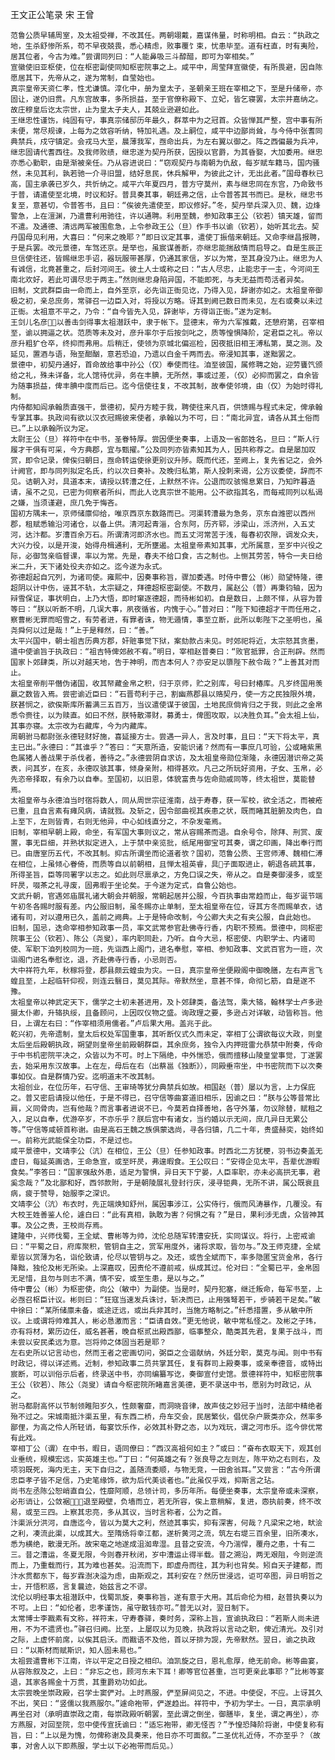 王文正公笔录 宋 王曾

    范鲁公质早辅周室，及太祖受禅，不改其任。两朝翊戴，嘉谋伟量，时称明相。自云：“执政之地，生杀舒惨所系，苟不早夜兢畏，悉心精虑，败事覆饣束，忧患毕至。道有枉直，时有夷险，居其位者，今古为难。”尝谓同列曰：“人能鼻吸三斗醇醋，即可为宰相矣。”
    宣徽使旧亚枢使，位在枢密副使同知枢密院事之上。咸平中，周莹拜宣徽使，有所畏避，因自陈愿居其下，先帝从之，遂为常制，自莹始也。
    真宗皇帝天资仁孝，性尤谦慎。淳化中，册为皇太子，圣朝亲王班在宰相之下，至是升储帝，亦固让，遂仍旧贯。凡东宫故事，多所损益，至于官僚称殿下、立妃，皆乞寝罢，太宗并嘉纳之。故庄穆皇后讫太宗世，止为皇太子夫人，其兢业逊避如此。
    王继忠性谨饬，纯固有守，事真宗储邸历年最久，群萃中为之冠首。众皆惮其严整，宫中事有所未便，常尽规谏，上每为之敛容听纳，特加礼遇。及上嗣位，咸平中边鄙尚耸，与今侍中张耆同典禁兵，戍守镇定。会戎马大至，晨薄我军，亟命出兵，为左右翼以御之。阵之西偏最为兵冲，继忠固请代耆西往。及我师败绩，继忠遂为契丹所获，因授以官爵，为其昏娶，大加委用。继忠亦悉心勤职，由是渐被亲任。乃从容进说曰：“窃观契丹与南朝为仇敌，每岁赋车籍马，国内骚然，未见其利，孰若驰一介寻旧盟，结好息民，休兵解甲，为彼此之计，无出此者。”国母春秋已高，国主承袭已岁久，共忻纳之。咸平六年夏四月，普方守莫州，素与继忠同在东宫，乃命致书于普，请遣使至北境，时议和好。普具奏其事，朝廷弗之信，止令普答其书而已。是秋，继忠书复至，意甚切，令普答书，且曰：“俟彼先遣使至，即议修好。”冬，契丹举兵深入贝、魏，边烽警急，上在澶渊，乃遣曹利用驰往，许以通聘。利用至魏，参知政事王公（钦若）镇天雄，留而不遣。及通德、清远两军被围愈急，上令参政王公（旦）作手书以谕（钦若），始听其北去。契丹国母见利用，大喜曰：“何来之晚耶？”即日议定其事，遣使丁振偕来朝廷。又命李继昌报聘，于是兵罢。改元景德，车驾还京。是举也，虽宸谋善断，亦继忠能揣敌情而启导之。自是生辰正旦信使往还，皆赐继忠手诏，器玩服带甚厚，仍通其家信，岁以为常，至其身没乃止。继忠为人有诚信，北竟甚重之，后封河间王。彼土人士或称之曰：“古人尽忠，止能忠于一主，今河间王南北欢好，若此可谓尽忠于两主。”然则继忠身陷异国，不能即死，与夫无益而苟活者异矣。
    旧制，文武群臣由一命而上，自外至京，必先诣正衙见讫，乃得入见，辞谢亦如之。太祖皇帝御极之初，亲总庶务，常驿召一边臣入对，将授以方略。讶其到阙已数日而未见，左右或奏以未过正衙。太祖意不平之，乃令：“自今皆先入见，辞谢毕，方得诣正衙。”遂为定制。
    王剑儿名彦，以善击剑得事太祖潜跃中，隶于帐下。显德末，帝为六军推戴，还憩府第，召宰相至，谕以拥逼之状。范质等未及对，彦升率尔于后按剑叱之，质等惶惧降阶，定君臣之礼。帝以彦升粗犷仓卒，终抑而弗用。后稍迁，使领为京城北偏巡检，因夜抵旧相王溥私第，莫之测。及延见，置酒与语，殆至酣酗，意若恐迫，乃遗以白金千两而去。帝浸知其事，遂黜罢之。
    景德中，初契丹通好，首命故给事中孙公（仅）奉使而往。洎至彼国，属修聘之始，迎劳饔饩颁给之礼，殊未详备，北人馆待优异，务在丰腆，无所然，事或过差，（仅）必抑而罢之，自余皆为随事损益，俾丰腆中度而后已。迄今信使往复，不改其制，故奉使邻境，由（仅）为始时得礼制。
    内侍都知阎承翰质直强干，景德初，契丹方睦于我，聘使往来凡百，供馈赐与程式未定，俾承翰专掌其事。执政间有欲以汉衣冠赐彼来使者，承翰以为不可，曰：“南北异宜，请各从其土俗而已。”上以承翰所议为定。
    太尉王公（旦）祥符中在中书，圣眷特厚。尝因便坐奏事，上语及一省郎姓名，旦曰：“斯人行履才干俱有可采，今方典郡，宜与甄擢。”公及同列亦皆素知其为人，因共称荐之。自是屡加叹赏，即令记录，俾俟归朝日，亟命转运使徐更别议升陟。既而代还，至阙上，复先省记之，会外计阙官，即与同列拟定名氏，约以次日奏补。及晚归私第，斯人投刺来谒，公方议委使，辞而不见。诘朝入对，具道本末，请授以转漕之任，上默然不许。公退而叹骇惕息累日，乃知昨暮造请，虽不之见，已密为伺察者所纠，而此人讫真宗世不能用。公不欲指其名，而每戒同列以私谒之嫌，当须谨避，庶几免于悔吝。
    国初方隅未一，京师储廪仰给，唯京西京东数路而已。河渠转漕最为急务，京东自潍密以西州郡，租赋悉输沿河诸仓，以备上供。清河起青淄，合东阿，历齐郓，涉梁山，泺济州，入五丈河，达汴都。岁漕百余万石。所谓清河即济水也。而五丈河常苦于浅，每春初农隙，调发众夫，大兴力役，以是开浚，始得舟楫通利，无所壅遏。太祖皇帝素知其事，尤所属意，至岁中兴役之际，必御驾亲临督课，率以为常。先是，春夫不给口食，古之制也。上恻其劳苦，特令一夫日给米二升，天下诸处役夫亦如之。迄今遂为永式。
    弥德超起自冗列，为诸司使。雍熙中，因奏事称旨，骤加委遇。时侍中曹公（彬）勋望特隆，德超阴以计中伤，诬其不轨，太宗疑之，拜德超枢密副使。不数月，属赵公（普）再秉钧轴，因为辩雪保证，事状明白，上乃大悟，即时窜逐德超，而待彬如初。自是数日，上颇不怿，从容为普等曰：“朕以听断不明，几误大事，夙夜循省，内愧于心。”普对曰：“陛下知德超才干而任用之，察曹彬无罪而昭雪之，有劳者进，有罪者诛，物无遁情，事至立断，此所以彰陛下之圣明也，虽尧舜何以过是哉！”上于是释然，曰：“善。”
    太平兴国中，朝士祖吉历典方郡，奸赃事觉下狱，案劾款占未见。时郊祀将近，太宗怒其贪墨，遣中使谕旨于执政曰：“祖吉特俾郊赦不宥。”明日，宰相赵普奏曰：“败官抵罪，合正刑辟。然而国家卜郊肆类，所以对越天地，告于神明，而吉本何人？亦安足以隳陛下赦令哉？”上善其对而止。
    太祖皇帝削平僭伪诸国，收其帑藏金帛之积，归于京师，贮之别库，号曰封椿库。凡岁终国用羡嬴之数皆入焉。尝密谕近臣曰：“石晋苟利于己，割幽燕郡县以赂契丹，使一方之民独限外境，朕甚悯之，欲俟斯库所蓄满三五百万，当议遣使谋于彼国，土地民庶倘肯归之于我，则此之金帛悉令赍往，以为赎直。如曰不然，朕特散滞财，募勇士，俾图攻取，以决胜负耳。”会太祖上仙，其事亦寝。太宗改为右藏库，今为内藏库。
    周朝驸马都尉张永德轻财好施，喜延接方士。尝遇一异人，言及时事，且曰：“天下将太平，真主已出。”永德曰：“其谁乎？”答曰：“天意所造，安能识诸？然而有一事庶几可验，公或睹紫黑色属猪人善战果于杀伐者，善待之。”永德尝阴自求访，及太祖皇帝勋位渐隆，永德因潜识帝之英表，问其岁，在亥，永德叹骇其事，倾身亲附，相得甚欢。凡己之所玩好资用，子女、玉帛，必先恣帝择取，有余乃以自奉。至国初，以旧恩，体貌富贵与佐命勋戚同等，终太祖世，莫能替焉。
    太祖皇帝与永德洎当时宿将数人，同从周世宗征淮南，战于寿春，获一军校，欲全活之，而被疮已重，且自言素有瘫风病，请就戮。及斩之，因令部曲视其疾患之状，既而睹其脏腑及肉色，自上至下，左则皆青，右则无他异，中心如线直分之，不杂发毫焉。
    旧制，宰相早朝上殿，命坐，有军国大事则议之，常从容赐茶而退。自余号令，除拜、刑赏、废置，事无巨细，并熟状拟定进入，上于禁中亲览批，纸尾用御宝可其奏，谓之印画，降出奉行而已。由唐室历五代，不改其制。抑古所谓坐而论道者欤？国初，范鲁公质、王宫师溥、魏相仁溥在相位，上虽倾心眷倚，而质等自以前朝相，且惮太祖英睿，具子面取进止，朝退各疏其事，所得圣旨，臣等同署字以志之。如此则尽禀承之，方免口误之失，帝从之。自是奏御浸多，或至旰昃，啜茶之礼寻废，固弗暇于坐论矣。于今遂为定式，自鲁公始也。
    文武升朝，官遇郊庙展礼诸大朝会并朝服，常朝起居并公服，今百执事由常趋而止，每岁诞节端午初冬各赐时服有差。内公服旧制，虽冬赐亦止单制，至太祖皇帝在位，讶其方冬而赐单衣，诘诸有司，对以遵用已久，盖前之阙典。上于是特命改制，今公卿大夫之有夹公服，自此始也。
    旧制，国忌，迭命宰相参知政事一员，率文武常参官赴佛寺行香，内职不预焉。景德中，同枢密院事王公（钦若）、陈公（尧叟），率内职同赴，乃听。自今大忌，枢密使、内职学士、内诸司使、军职下洎列校同为一班，先诣西上阁门，进名奉慰，宰相、参知政事、文武百官为一班，次诣阁门进名奉慰讫，退，齐赴佛寺行香，小忌则否。
    大中祥符九年，秋稼将登，郡县颇云蝗虫为灾。一日，真宗皇帝坐便殿阁中御晚膳，左右声言飞蝗且至，上起临轩仰视，则连云翳日，莫见其际。帝默然坐，意甚不怿，命彻匕筋，自是遂不豫。
    太祖皇帝以神武定天下，儒学之士初未甚进用，及卜郊肆类，备法驾，乘大辂，翰林学士卢多逊摄太仆卿，升辂执绥，且备顾问，上因叹仪物之盛。询政理之要，多逊占对详敏，动皆称旨。他日，上谓左右曰：“作宰相须用儒者。”卢后果大用。盖兆于此。
    乾兴初，先帝遗制，皇太后权处军国重事，其听断仪式久而未定，宰相丁公谓欲每议大政，则皇太后坐后殿朝执政，朔望则皇帝坐前殿朝群臣，其余庶务，独令入内押班雷允恭禁中附奏，传命于中书机密院平决之，众皆以为不可。时上下隔绝，中外惴恐，俄而擅移山陵皇堂事觉，丁遂罢去，始采用东汉故事。上在左，母后在右（出蔡邕《独断》），同殿垂帘坐，中书密院而下以次奏事如仪。自是群情乃安。迄明道末不改其制。
    太祖创业，在位历年，石守信、王审琦等犹分典禁兵如故。相国赵（普）屡以为言，上力保庇之。普又密启请授以他任，于是不得已，召守信等曲宴道旧相乐，因谕之曰：“朕与公等昔常比肩，义同骨肉，岂有他哉？而言事者进说不已，今莫若自择善地，各守外藩，勿议除替，赋租之入，足以自奉，优游卒岁，不亦乐乎？朕后宫中有诸女，当约婚以示无间，庶几异日无累公等。”守信等咸顿首称谢。由是高石王魏之族俱蒙选尚，寻各归镇，几二十年，贵盛赫奕，始终如一。前称光武能保全功臣，不是过也。
    咸平景德中，文靖李公（沆）在相位，王公（旦）任参知政事。时西北二方犹梗，羽书边奏盖无虚日，每延英画诰，王命急宣，或至旰昃，弗遑暇食。王公叹曰：“安得企见太平，吾辈优游暇食矣。”李答曰：“国家强敌外患，适足为警惧，异日天下宁晏，人臣率职，亦未必高拱无事，君奚念哉？”及北鄙和好，西邻款附，于是朝陵展礼登封行庆，浸寻钜典，无所不讲，属公既衰且病，疲于赞导，始服李之深识。
    文靖李公（沆）布衣时，先正端焕知舒州，属因事涉江，公实侍行，俄而风涛暴作，几覆没。有大校王姓善鉴人伦，遽白曰：“此有真相，孰敢为害？何惧之有？”是日，果利涉无虞，众皆神其事。及公之贵，王校尚存焉。
    建隆中，兴师伐蜀，王全斌、曹彬等为帅，沈伦总随军转漕安抚，实同谋议。将行，上密戒谕曰：“平蜀之日，府库聚积，管钥自主之，赏军用度外，诸将求取，皆勿与。”及王师克捷，全斌辈皆以赏薄为名，诣伦致请，伦尽以管钥与之。及还，或告全斌而下，率多隐匿宝货金帛，各行降黜，独伦及彬无所染。上深嘉叹，因责伦不遵前戒，纵成其过。伦对曰：“全蜀已平，金帛固无足惜，且勿与则志不满，情不安，或至生患，是以与之。”
    侍中曹公（彬）为枢密使，向公（敏中）为副使。当是时，契丹犯塞，继迁叛命，每军书至，上必亟召枢臣计议。彬则曰：“狂寇当速发兵诛讨，斩决而已，止用强弩若干，步骑若干足矣。”敏中徐曰：“某所储廪未备，或途迂远，或出兵非其时，当施方略制之。”纤悉措置，多从敏中所议。上或谓将帅难其人，彬必恳激而言：“臣请自效。”更无他说，敏中常私怪之。及彬之子玮，亦有将材，累历边任，威名甚著，晚自枢贰出殿西鄙，临事整众，酷类其先君，复果于战斗，而未尝以安民柔远为意。岂将帅之体固当若是耶？
    左右史所以记言动也，然而王者之密画切问，弼臣之佥谐献纳，外廷分职，莫克与闻。则中书有时政记，得以详述焉。近制，参知政事二员共掌其任，复有群司上殿奏事，或亲奉德音，或特出宸断，可以训俗示后者，终录送中书，亦同编纂写讫，奏御宣付史馆。景德祥符中，知枢密院事王公（钦若）、陈公（尧叟）请自今枢密院所睹嘉言美德，更不录送中书，愿别为时政记，从之。
    驸马都尉高怀以节制领睢阳岁久，性颇奢靡，而洞晓音律，故声伎之妙冠于当时，法部中精绝者殆不过之。宋城南抵汴渠五里，有东西二桥，舟车交会，民居繁伙，倡优杂户厥类亦众，然率多鄙俚，为高之伶人所轻诮，每宴饮乐作，必效其朴野之态，以为戏玩，谓之河市乐。迄今俳优常有此戏。
    宰相丁公（谓）在中书，暇日，语同僚曰：“西汉高祖何如主？”或曰：“奋布衣取天下，观其创业垂统，规模宏远，实英雄主也。”丁曰：“何英雄之有？张良导之左则左，陈平劝之右则右，及项羽既死，海内无主，天下自归之，盖随流委顺，与物无竞，一田舍翁耳。”又尝言：“古今所谓忠臣孝子皆不足信，乃史笔缘饰，欲为后代美谈者也。”此虽仅乎戏，抑斯言之玷。
    尚书左丞陈公恕峭直自公，性靡阿顺，总领计司，多历年所。每便坐奏事，太宗皇帝或未深察，必形诮让，公敛裾，退至殿壁，负墙而立，若无所容，俟上意稍解，复进，悫执前奏，终不改易，或至三四。上察其忠亮，多从其议，当时言称者，公为之首。
    汴渠派分洪河，自唐迄今，皆以为莫大之利，然迹其事实，抑有深害，何哉？凡梁宋之地，畎浍之利，凑流此渠，以成其大。至隋炀将幸江都，遂析黄河之流，筑左右堤三百余里，旧所凑水，悉为横绝，散漫无所。故宋亳之地遂成沮洳卑湿。且昔之安流，今乃湍悍，覆舟之患，十有二三。昔之漕运，冬夏无限，今则春开秋闭，岁中漕运止得半载。昔之溯沿，两无艰阻，今则逆流而上，乃重载而行，其为难也甚矣。沿流而下，即虚舟而往，其为利也背矣。矧自天子建都，而汴水贯都东下，每岁霖澍决溢为虑，由斯观之，其利安在？然历世浸远，讵可卒图，异日明哲之士，开悟积惑，言复曩迹，始兹言之不谬。
    沈伦以明经事太祖潜跃中，伐蜀凯旋，奏事称旨，遂有意于大用。其后命伦为相，赵普执奏以为不可。上曰：“如伦者，忠孝谨饬，虽守散钱亦可。”普无以对，翌日制下。
    太常博士李戡素有文称，祥符末，守寿春驿，奏时务，深称上旨，宣谕执政曰：“若斯人尚未进用，不为不遗贤也。”驿召归阙。比至，上屡叹以为见晚，执政将以言动之职，俾近清光。及引对之际，上虚怀前席，以俟其启沃。而戡语不及他，首以牙排为觊，先帝默然。翌日，谕之执政曰：“以斯材而赋斯识，知人固未易也。”
    太祖尝遣曹彬下江南，许以平定之日授之相印。洎凯旋之日，恩礼愈厚，绝无前命。彬等曲宴，从容陈叙及之，上曰：“非忘之也，顾河东未下耳！卿等官位甚重，岂可更亲此事耶？”比彬等宴退，其家各赐金十万贯，其重爵劝功如此。
    太宗尝晚坐崇政殿，召学士窦俨对。上时燕服，俨至屏间见之，不进。中使促，不应。上讶其久不出，笑曰：“竖儒以我燕服尔。”遽命袍带，俨遂趋出。祥符中，予初为学士。一日，真宗承明再坐召对（承明直崇政之南，每崇政殿听朝罢，至此谓之倒坐，御膳毕，复坐，谓之再坐），亦方燕服，对回至院，忽中使传宣抚谕曰：“适忘袍带，卿无怪否？”予惶恐降阶将谢，中使复称有旨，曰：“上以是为愧，勿俾称谢及具奏来，他日亦不可面叙。”二圣优礼近侍，不亦至乎？（故事，对舍人以下即燕服，学士以下必袍带而后见。）
